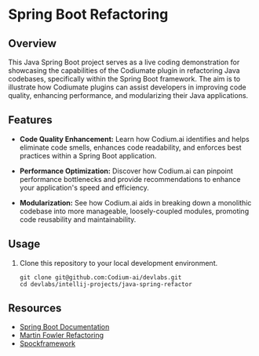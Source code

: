 # Spring Boot Refactoring

## Overview

This Java Spring Boot project serves as a live coding demonstration for showcasing the capabilities of the Codiumate
plugin in refactoring Java codebases, specifically within the Spring Boot framework. The aim is to illustrate how
Codiumate plugins can assist developers in improving code quality, enhancing performance, and modularizing their Java
applications.

## Features

- **Code Quality Enhancement:** Learn how Codium.ai identifies and helps eliminate code smells, enhances code
  readability, and enforces best practices within a Spring Boot application.

- **Performance Optimization:** Discover how Codium.ai can pinpoint performance bottlenecks and provide recommendations
  to enhance your application's speed and efficiency.

- **Modularization:** See how Codium.ai aids in breaking down a monolithic codebase into more manageable,
  loosely-coupled modules, promoting code reusability and maintainability.

## Usage

1. Clone this repository to your local development environment.

   ```shell
   git clone git@github.com:Codium-ai/devlabs.git
   cd devlabs/intellij-projects/java-spring-refactor
   ```
## Resources

- [Spring Boot Documentation](https://spring.io/projects/spring-boot)
- [Martin Fowler Refactoring](https://refactoring.com)
- [Spockframework](https://spockframework.org)
